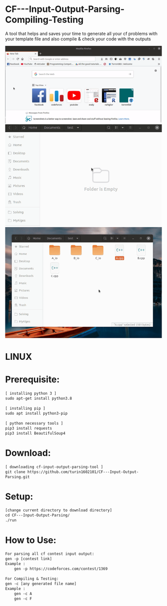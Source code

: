 # CF---Input-Output-Parsing-Compiling-Testing
A tool that helps and saves your time to generate all your cf problems with your template file and also compile &amp; check your code with the outputs

![Copying the contest link](1.gif)
![Parsing & Generating files](2.gif)
![Compiling & Testing](3.gif)

# LINUX
# Prerequisite:

    [ installing python 3 ]
    sudo apt-get install python3.8 
    
    [ installing pip ]
    sudo apt install python3-pip
    
    [ python necessary tools ]
    pip3 install requests
    pip3 install BeautifulSoup4
    
# Download:
    [ downloading cf-input-output-parsing-tool ]
    git clone https://github.com/turin1602101/CF---Input-Output-Parsing.git
    
# Setup:
    [change current directory to download directory]
    cd CF---Input-Output-Parsing/
    ./run

# How to Use:
    For parsing all cf contest input output:
    gen -p [contest link]
    Example :
        gen -p https://codeforces.com/contest/1369
        
    For Compiling & Testing:
    gen -c [any generated file name]
    Example :
        gen -c A
        gen -c F
